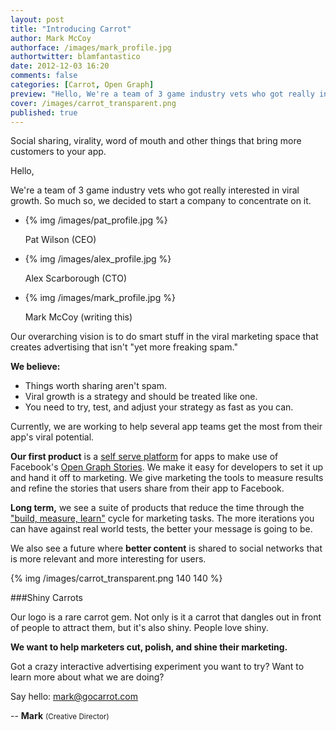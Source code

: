 ```yaml
---
layout: post
title: "Introducing Carrot"
author: Mark McCoy
authorface: /images/mark_profile.jpg
authortwitter: blamfantastico
date: 2012-12-03 16:20
comments: false
categories: [Carrot, Open Graph]
preview: "Hello, We're a team of 3 game industry vets who got really interested in viral growth. So much so, we decided to start a company to concentrate on it."
cover: /images/carrot_transparent.png 
published: true
---
```


<p class="lead">Social sharing, virality, word of mouth and other things that bring more customers to your app.</p>

Hello,

We're a team of 3 game industry vets who got really interested in viral growth. So much so, we decided to start a company to concentrate on it. 

<ul class="thumbnails">
  <li class="span4">
    <div class="thumbnail">
      {% img /images/pat_profile.jpg %}
      <p>Pat Wilson (CEO)</p>
    </div>
  </li>
  <li class="span4">
    <div class="thumbnail">
      {% img /images/alex_profile.jpg %}
      <p>Alex Scarborough (CTO)</p>
    </div>
  </li>
  <li class="span4">
    <div class="thumbnail">
      {% img /images/mark_profile.jpg %}
      <p>Mark McCoy (writing this)</p>
    </div>
  </li>
</ul>

Our overarching vision is to do smart stuff in the viral marketing space that creates advertising that isn't "yet more freaking spam." 

__We believe:__

* Things worth sharing aren't spam. 
* Viral growth is a strategy and should be treated like one.
* You need to try, test, and adjust your strategy as fast as you can. 

Currently, we are working to help several app teams get the most from their app's viral potential.

__Our first product__ is a <a href="http://gocarrot.com">self serve platform</a> for apps to make use of Facebook's <a href="https://developers.facebook.com/docs/opengraph/overview/">Open Graph Stories</a>. We make it easy for developers to set it up and hand it off to marketing. We give marketing the tools to measure results and refine the stories that users share from their app to Facebook. 

__Long term,__ we see a suite of products that reduce the time through the <a href="http://theleanstartup.com/principles">"build, measure, learn"</a> cycle for marketing tasks. The more iterations you can have against real world tests, the better your message is going to be. 

We also see a future where __better content__ is shared to social networks that is more relevant and more interesting for users. 

<div class="pull-right">
  {% img /images/carrot_transparent.png 140 140 %}
</div>

###Shiny Carrots

Our logo is a rare carrot gem. Not only is it a carrot that dangles out in front of people to attract them, but it's also shiny. People love shiny.

__We want to help marketers cut, polish, and shine their marketing.__

Got a crazy interactive advertising experiment you want to try? Want to learn more about what we are doing? 

Say hello: <a href="mailto:mark@gocarrot.com">mark@gocarrot.com</a> 

-- __Mark__
<small>(Creative Director)</small>

